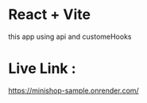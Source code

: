 # React + Vite
  this app using api and customeHooks

# Live Link :
 https://minishop-sample.onrender.com/